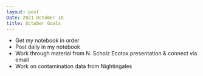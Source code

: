 ```yaml
---
layout: post
Date: 2021 October 18
title: October Goals
---
```


- Get my notebook in order
- Post daily in my notebook
- Work through material from N. Scholz Ecotox presentation & connect via email
- Work on contamination data from Nightingales

